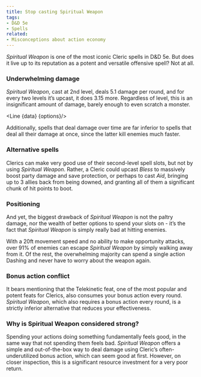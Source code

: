```yaml
---
title: Stop casting Spiritual Weapon
tags:
- D&D 5e
- Spells
related:
- Misconceptions about action economy
---
```

<script>
    import { Line } from 'svelte-chartjs';
    import { data, options } from '$lib/data/spiritual-weapon.js';
    import {
    Chart as ChartJS,
    Title,
    Tooltip,
    Legend,
    LineElement,
    LinearScale,
    PointElement,
    CategoryScale,
  } from 'chart.js';

  ChartJS.register(
    Title,
    Tooltip,
    Legend,
    LineElement,
    LinearScale,
    PointElement,
    CategoryScale
  );
</script>
*Spiritual Weapon* is one of the most iconic Cleric spells in D&D 5e. But does it live up to its reputation as a potent and versatile offensive spell? Not at all.

### Underwhelming damage
*Spiritual Weapon*, cast at 2nd level, deals 5.1 damage per round, and for every two levels it’s upcast, it does 3.15 more. Regardless of level, this is an insignificant amount of damage, barely enough to even scratch a monster.

<Line {data} {options}/>

Additionally, spells that deal damage over time are far inferior to spells that deal all their damage at once, since the latter kill enemies much faster.

### Alternative spells
Clerics can make very good use of their second-level spell slots, but not by using *Spiritual Weapon*. Rather, a Cleric could upcast *Bless* to massively boost party damage and save protection, or perhaps to cast *Aid*, bringing up to 3 allies back from being downed, and granting all of them a significant chunk of hit points to boot.

### Positioning
And yet, the biggest drawback of *Spiritual Weapon* is not the paltry damage, nor the wealth of better options to spend your slots on - it’s the fact that *Spiritual Weapon* is simply really bad at hitting enemies.

With a 20ft movement speed and no ability to make opportunity attacks, over 91% of enemies can escape *Spiritual Weapon* by simply walking away from it. Of the rest, the overwhelming majority can spend a single action Dashing and never have to worry about the weapon again.

### Bonus action conflict
It bears mentioning that the Telekinetic feat, one of the most popular and potent feats for Clerics, also consumes your bonus action every round. *Spiritual Weapon*, which also requires a bonus action every round, is a strictly inferior alternative that reduces your effectiveness.

### Why is Spiritual Weapon considered strong?
Spending your actions doing something fundamentally feels good, in the same way that not spending them feels bad. *Spiritual Weapon* offers a simple and out-of-the-box way to deal damage using Cleric’s often-underutilized bonus action, which can seem good at first. However, on closer inspection, this is a significant resource investment for a very poor return.
